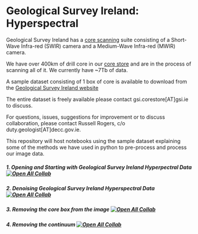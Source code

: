 # Geological Survey Ireland: Hyperspectral

Geological Survey Ireland has a [core scanning](https://www.gsi.ie/en-ie/more-on-us/facilities/Pages/Core-Scanning.aspx) suite consisting of a Short-Wave Infra-red (SWIR) camera and a Medium-Wave Infra-red (MWIR) camera.

We have over 400km of drill core in our [core store](https://www.gsi.ie/en-ie/more-on-us/facilities/Pages/Core-store.aspx) and are in the process of scanning all of it. We currently have ~7Tb of data.

A sample dataset consisting of 1 box of core is available to download from the [Geological Survey Ireland website](https://www.gsi.ie/en-ie/data-and-maps/Pages/Bedrock.aspx#Hyper)

The entire dataset is freely available please contact gsi.corestore[AT]gsi.ie to discuss. 

For questions, issues, suggestions for improvement or to discuss collaboration, please contact Russell Rogers, c/o duty.geologist[AT]decc.gov.ie.

This repository will host notebooks using the sample dataset explaining some of the methods we have used in python to pre-process and process our image data.

##### 1. Opening and Starting with Geological Survey Ireland Hyperpectral Data           [![Open All Collab](https://colab.research.google.com/assets/colab-badge.svg)](https://colab.research.google.com/github/Geological-Survey-Ireland/Hyperspectral/blob/main/1_Opening_and_Starting_with_GSI_Hyperpectral_Data.ipynb)

##### 2. Denoising Geological Survey Ireland Hyperspectral Data      [![Open All Collab](https://colab.research.google.com/assets/colab-badge.svg)](https://colab.research.google.com/github/Geological-Survey-Ireland/Hyperspectral/blob/main/2_Denoising_GSI_Hyperspectral_Data.ipynb)

##### 3. Removing the core box from the image    [![Open All Collab](https://colab.research.google.com/assets/colab-badge.svg)](https://colab.research.google.com/github/Geological-Survey-Ireland/Hyperspectral/blob/main/3_Removing_the_core_box_from_the_image.ipynb)

##### 4. Removing the continuum    [![Open All Collab](https://colab.research.google.com/assets/colab-badge.svg)](https://colab.research.google.com/github/Geological-Survey-Ireland/Hyperspectral/blob/main/4_Removing_the_continuum.ipynb)

